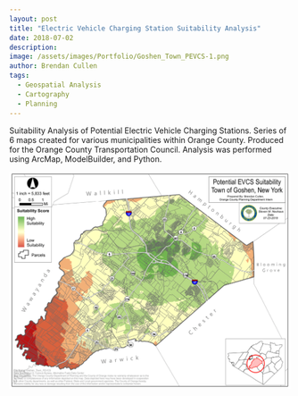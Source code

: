 ```yaml
---
layout: post
title: "Electric Vehicle Charging Station Suitability Analysis"
date: 2018-07-02
description: 
image: /assets/images/Portfolio/Goshen_Town_PEVCS-1.png
author: Brendan Cullen
tags:
  - Geospatial Analysis
  - Cartography
  - Planning
---
```


Suitability Analysis of Potential Electric Vehicle Charging Stations. Series of 6 maps created for various municipalities within Orange County. Produced for the Orange County Transportation Council. Analysis was performed using ArcMap, ModelBuilder, and Python.

![](/assets/images/Portfolio/Goshen_Town_PEVCS-1.png)